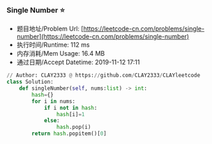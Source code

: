 
### Single Number :star:
- 题目地址/Problem Url: [https://leetcode-cn.com/problems/single-number](https://leetcode-cn.com/problems/single-number)
- 执行时间/Runtime: 112 ms 
- 内存消耗/Mem Usage: 16.4 MB
- 通过日期/Accept Datetime: 2019-11-12 17:11
```python
// Author: CLAY2333 @ https://github.com/CLAY2333/CLAYleetcode
class Solution:
    def singleNumber(self, nums:list) -> int:
        hash={}
        for i in nums:
            if i not in hash:
                hash[i]=1
            else:
                hash.pop(i)
        return hash.popitem()[0]

```
